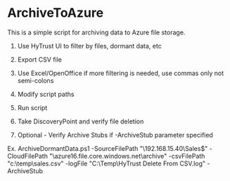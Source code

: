# ArchiveToAzure

This is a simple script for archiving data to Azure file storage.

1) Use HyTrust UI to filter by files, dormant data, etc

2) Export CSV file

3) Use Excel/OpenOffice if more filtering is needed, use commas only not semi-colons

4) Modify script paths

5) Run script

6) Take DiscoveryPoint and verify file deletion

7) Optional - Verify Archive Stubs if -ArchiveStub parameter specified

Ex. ArchiveDormantData.ps1 -SourceFilePath "\\192.168.15.40\Sales$" -CloudFilePath "\\azure16.file.core.windows.net\archive" -csvFilePath "c:\temp\sales.csv" -logFile "C:\Temp\HyTrust Delete From CSV.log" -ArchiveStub
